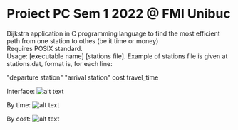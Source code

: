 # Proiect PC Sem 1 2022 @ FMI Unibuc
Dijkstra application in C programming language to find the most efficient path from one station to othes (be it time or money) \
Requires POSIX standard. \
Usage: [executable name] [stations file]. 
Example of stations file is given at stations.dat, format is, for each line:

"departure station" "arrival station" cost travel_time

Interface:
![alt text](https://imgur.com/GImpec7.png)

By time:
![alt text](https://imgur.com/hqXKWCz.png)

By cost:
![alt text](https://imgur.com/EZnztNo.png)
